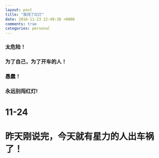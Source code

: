 ```yaml
---
layout: post
title: "我闯了红灯"
date: 2016-11-23 22:49:38 +0800
comments: true
categories: personal
---
```

### 太危险！
### 为了自己，为了开车的人！
### 愚蠢！
### 永远别闯红灯!
# 11-24  
# 昨天刚说完，今天就有星力的人出车祸了！
